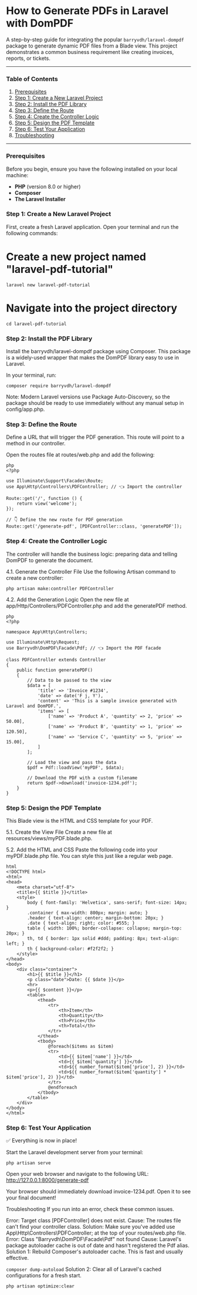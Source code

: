 # How to Generate PDFs in Laravel with DomPDF

A step-by-step guide for integrating the popular `barryvdh/laravel-dompdf` package to generate dynamic PDF files from a Blade view. This project demonstrates a common business requirement like creating invoices, reports, or tickets.

---

### Table of Contents
1.  [Prerequisites](#prerequisites)
2.  [Step 1: Create a New Laravel Project](#step-1-create-a-new-laravel-project)
3.  [Step 2: Install the PDF Library](#step-2-install-the-pdf-library)
4.  [Step 3: Define the Route](#step-3-define-the-route)
5.  [Step 4: Create the Controller Logic](#step-4-create-the-controller-logic)
6.  [Step 5: Design the PDF Template](#step-5-design-the-pdf-template)
7.  [Step 6: Test Your Application](#step-6-test-your-application)
8.  [Troubleshooting](#troubleshooting)

---

### Prerequisites

Before you begin, ensure you have the following installed on your local machine:
*   **PHP** (version 8.0 or higher)
*   **Composer**
*   **The Laravel Installer**

### Step 1: Create a New Laravel Project

First, create a fresh Laravel application. Open your terminal and run the following commands:

# Create a new project named "laravel-pdf-tutorial"
```laravel new laravel-pdf-tutorial ```

# Navigate into the project directory
``` 
cd laravel-pdf-tutorial 
```

### Step 2: Install the PDF Library
Install the barryvdh/laravel-dompdf package using Composer. This package is a widely-used wrapper that makes the DomPDF library easy to use in Laravel.

In your terminal, run:
```
composer require barryvdh/laravel-dompdf 
```

Note: Modern Laravel versions use Package Auto-Discovery, so the package should be ready to use immediately without any manual setup in config/app.php.

### Step 3: Define the Route
Define a URL that will trigger the PDF generation. This route will point to a method in our controller.

Open the routes file at routes/web.php and add the following:

```
php
<?php

use Illuminate\Support\Facades\Route;
use App\Http\Controllers\PDFController; // 👈 Import the controller

Route::get('/', function () {
    return view('welcome');
});

// 👇 Define the new route for PDF generation
Route::get('/generate-pdf', [PDFController::class, 'generatePDF']); 
```

### Step 4: Create the Controller Logic
The controller will handle the business logic: preparing data and telling DomPDF to generate the document.

4.1. Generate the Controller File
Use the following Artisan command to create a new controller:

```
php artisan make:controller PDFController
```

4.2. Add the Generation Logic
Open the new file at app/Http/Controllers/PDFController.php and add the generatePDF method.
```
php
<?php

namespace App\Http\Controllers;

use Illuminate\Http\Request;
use Barryvdh\DomPDF\Facade\Pdf; // 👈 Import the PDF facade

class PDFController extends Controller
{
    public function generatePDF()
    {
        // Data to be passed to the view
        $data = [
            'title' => 'Invoice #1234',
            'date' => date('F j, Y'),
            'content' => 'This is a sample invoice generated with Laravel and DomPDF.',
            'items' => [
                ['name' => 'Product A', 'quantity' => 2, 'price' => 50.00],
                ['name' => 'Product B', 'quantity' => 1, 'price' => 120.50],
                ['name' => 'Service C', 'quantity' => 5, 'price' => 15.00],
            ]
        ];

        // Load the view and pass the data
        $pdf = Pdf::loadView('myPDF', $data);

        // Download the PDF with a custom filename
        return $pdf->download('invoice-1234.pdf');
    }
}
```

### Step 5: Design the PDF Template
This Blade view is the HTML and CSS template for your PDF.

5.1. Create the View File
Create a new file at resources/views/myPDF.blade.php.

5.2. Add the HTML and CSS
Paste the following code into your myPDF.blade.php file. You can style this just like a regular web page.
```
html
<!DOCTYPE html>
<html>
<head>
    <meta charset="utf-8">
    <title>{{ $title }}</title>
    <style>
        body { font-family: 'Helvetica', sans-serif; font-size: 14px; }
        .container { max-width: 800px; margin: auto; }
        .header { text-align: center; margin-bottom: 20px; }
        .date { text-align: right; color: #555; }
        table { width: 100%; border-collapse: collapse; margin-top: 20px; }
        th, td { border: 1px solid #ddd; padding: 8px; text-align: left; }
        th { background-color: #f2f2f2; }
    </style>
</head>
<body>
    <div class="container">
        <h1>{{ $title }}</h1>
        <p class="date">Date: {{ $date }}</p>
        <hr>
        <p>{{ $content }}</p>
        <table>
            <thead>
                <tr>
                    <th>Item</th>
                    <th>Quantity</th>
                    <th>Price</th>
                    <th>Total</th>
                </tr>
            </thead>
            <tbody>
                @foreach($items as $item)
                <tr>
                    <td>{{ $item['name'] }}</td>
                    <td>{{ $item['quantity'] }}</td>
                    <td>${{ number_format($item['price'], 2) }}</td>
                    <td>${{ number_format($item['quantity'] * $item['price'], 2) }}</td>
                </tr>
                @endforeach
            </tbody>
        </table>
    </div>
</body>
</html>
```

### Step 6: Test Your Application
✅ Everything is now in place!

Start the Laravel development server from your terminal:

```
php artisan serve
```
Open your web browser and navigate to the following URL:
http://127.0.0.1:8000/generate-pdf

Your browser should immediately download invoice-1234.pdf. Open it to see your final document!

Troubleshooting
If you run into an error, check these common issues.

Error: Target class [PDFController] does not exist.
Cause: The routes file can't find your controller class.
Solution: Make sure you've added use App\Http\Controllers\PDFController; at the top of your routes/web.php file.
Error: Class "Barryvdh\DomPDF\Facade\Pdf" not found
Cause: Laravel's package autoloader cache is out of date and hasn't registered the Pdf alias.
Solution 1: Rebuild Composer's autoloader cache. This is fast and usually effective.

```composer dump-autoload```
Solution 2: Clear all of Laravel's cached configurations for a fresh start.

```php artisan optimize:clear```